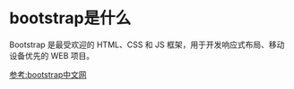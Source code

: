 # bootstrap是什么

Bootstrap 是最受欢迎的 HTML、CSS 和 JS 框架，用于开发响应式布局、移动设备优先的 WEB 项目。

[参考:bootstrap中文网](http://v3.bootcss.com/)

